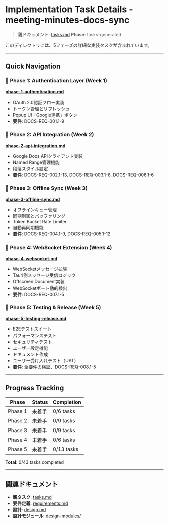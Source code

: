 # Implementation Task Details - meeting-minutes-docs-sync

> **親ドキュメント**: [tasks.md](../tasks.md)
> **Phase**: tasks-generated

このディレクトリには、5フェーズの詳細な実装タスクが含まれています。

---

## Quick Navigation

### 📖 Phase 1: Authentication Layer (Week 1)
**[phase-1-authentication.md](phase-1-authentication.md)**
- OAuth 2.0認証フロー実装
- トークン管理とリフレッシュ
- Popup UI「Google連携」ボタン
- **要件**: DOCS-REQ-001.1-9

### 🔧 Phase 2: API Integration (Week 2)
**[phase-2-api-integration.md](phase-2-api-integration.md)**
- Google Docs APIクライアント実装
- Named Range管理機能
- 段落スタイル設定
- **要件**: DOCS-REQ-002.1-13, DOCS-REQ-003.1-8, DOCS-REQ-006.1-6

### 🔄 Phase 3: Offline Sync (Week 3)
**[phase-3-offline-sync.md](phase-3-offline-sync.md)**
- オフラインキュー管理
- 同期制御とバッファリング
- Token Bucket Rate Limiter
- 自動再同期機能
- **要件**: DOCS-REQ-004.1-9, DOCS-REQ-005.1-12

### 💾 Phase 4: WebSocket Extension (Week 4)
**[phase-4-websocket.md](phase-4-websocket.md)**
- WebSocketメッセージ拡張
- Tauri側メッセージ受信ロジック
- Offscreen Document実装
- WebSocketポート動的検出
- **要件**: DOCS-REQ-007.1-5

### 🧪 Phase 5: Testing & Release (Week 5)
**[phase-5-testing-release.md](phase-5-testing-release.md)**
- E2Eテストスイート
- パフォーマンステスト
- セキュリティテスト
- ユーザー設定機能
- ドキュメント作成
- ユーザー受け入れテスト（UAT）
- **要件**: 全要件の検証、DOCS-REQ-008.1-5

---

## Progress Tracking

| Phase | Status | Completion |
|-------|--------|------------|
| Phase 1 | 未着手 | 0/6 tasks |
| Phase 2 | 未着手 | 0/9 tasks |
| Phase 3 | 未着手 | 0/9 tasks |
| Phase 4 | 未着手 | 0/6 tasks |
| Phase 5 | 未着手 | 0/13 tasks |

**Total**: 0/43 tasks completed

---

## 関連ドキュメント

- **親タスク**: [tasks.md](../tasks.md)
- **要件定義**: [requirements.md](../requirements.md)
- **設計**: [design.md](../design.md)
- **設計モジュール**: [design-modules/](../design-modules/)
